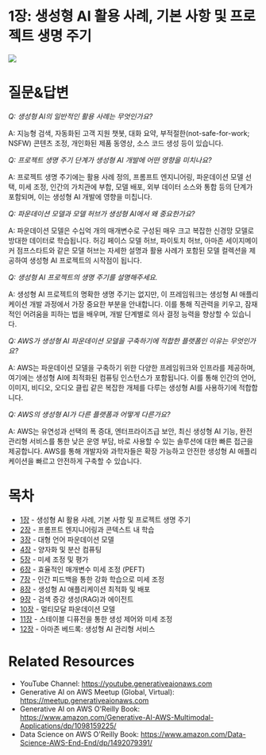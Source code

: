 # 1장: 생성형 AI 활용 사례, 기본 사항 및 프로젝트 생명 주기
[![](../img/gaia_book_cover_sm.png)](https://www.amazon.com/Generative-AI-AWS-Multimodal-Applications/dp/1098159225/)

# 질문&답변

_Q: 생성형 AI의 일반적인 활용 사례는 무엇인가요?_

A: 지능형 검색, 자동화된 고객 지원 챗봇, 대화 요약, 부적절한(not-safe-for-work; NSFW) 콘텐츠 조정, 개인화된 제품 동영상, 소스 코드 생성 등이 있습니다.

_Q: 프로젝트 생명 주기 단계가 생성형 AI 개발에 어떤 영향을 미치나요?_

A: 프로젝트 생명 주기에는 활용 사례 정의, 프롬프트 엔지니어링, 파운데이션 모델 선택, 미세 조정, 인간의 가치관에 부합, 모델 배포, 외부 데이터 소스와 통합 등의 단계가 포함되며, 이는 생성형 AI 개발에 영향을 미칩니다. 

_Q: 파운데이션 모델과 모델 허브가 생성형 AI에서 왜 중요한가요?_

A: 파운데이션 모델은 수십억 개의 매개변수로 구성된 매우 크고 복잡한 신경망 모델로 방대한 데이터로 학습됩니다. 허깅 페이스 모델 허브, 파이토치 허브, 아마존 세이지메이커 점프스타트와 같은 모델 허브는 자세한 설명과 활용 사례가 포함된 모델 컬렉션을 제공하여 생성형 AI 프로젝트의 시작점이 됩니다.

_Q: 생성형 AI 프로젝트의 생명 주기를 설명해주세요._

A: 생성형 AI 프로젝트의 명확한 생명 주기는 없지만, 이 프레임워크는 생성형 AI 애플리케이션 개발 과정에서 가장 중요한 부분을 안내합니다. 이를 통해 직관력을 키우고, 잠재적인 어려움을 피하는 법을 배우며, 개발 단계별로 의사 결정 능력을 향상할 수 있습니다.

_Q: AWS가 생성형 AI 파운데이션 모델을 구축하기에 적합한 플랫폼인 이유는 무엇인가요?_

A: AWS는 파운데이션 모델을 구축하기 위한 다양한 프레임워크와 인프라를 제공하며, 여기에는 생성형 AI에 최적화된 컴퓨팅 인스턴스가 포함됩니다. 이를 통해 인간의 언어, 이미지, 비디오, 오디오 클립 같은 복잡한 개체를 다루는 생성형 AI를 사용하기에 적합합니다. 

_Q: AWS의 생성형 AI가 다른 플랫폼과 어떻게 다른가요?_

A: AWS는 유연성과 선택의 폭 증대, 엔터프라이즈급 보안, 최신 생성형 AI 기능, 완전 관리형 서비스를 통한 낮은 운영 부담, 바로 사용할 수 있는 솔루션에 대한 빠른 접근을 제공합니다. AWS를 통해 개발자와 과학자들은 확장 가능하고 안전한 생성형 AI 애플리케이션을 빠르고 안전하게 구축할 수 있습니다. 

# 목차
* [1장](/01_intro) - 생성형 AI 활용 사례, 기본 사항 및 프로젝트 생명 주기
* [2장](/02_prompt) - 프롬프트 엔지니어링과 콘텍스트 내 학습
* [3장](/03_foundation) - 대형 언어 파운데이션 모델
* [4장](/04_optimize) - 양자화 및 분산 컴퓨팅
* [5장](/05_finetune) - 미세 조정 및 평가
* [6장](/06_peft) - 효율적인 매개변수 미세 조정 (PEFT)
* [7장](/07_rlhf) - 인간 피드백을 통한 강화 학습으로 미세 조정
* [8장](/08_deploy) - 생성형 AI 애플리케이션 최적화 및 배포
* [9장](/09_rag) - 검색 증강 생성(RAG)과 에이전트
* [10장](/10_multimodal) - 멀티모달 파운데이션 모델
* [11장](/11_diffusers) - 스테이블 디퓨전을 통한 생성 제어와 미세 조정
* [12장](/12_bedrock) - 아마존 베드록: 생성형 AI 관리형 서비스

# Related Resources
* YouTube Channel: https://youtube.generativeaionaws.com
* Generative AI on AWS Meetup (Global, Virtual): https://meetup.generativeaionaws.com
* Generative AI on AWS O'Reilly Book: https://www.amazon.com/Generative-AI-AWS-Multimodal-Applications/dp/1098159225/
* Data Science on AWS O'Reilly Book: https://www.amazon.com/Data-Science-AWS-End-End/dp/1492079391/
